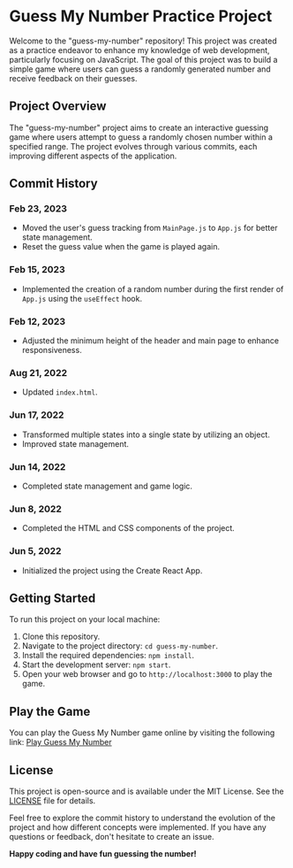 # Guess My Number Practice Project

Welcome to the "guess-my-number" repository! This project was created as a practice endeavor to enhance my knowledge of web development, particularly focusing on JavaScript. The goal of this project was to build a simple game where users can guess a randomly generated number and receive feedback on their guesses.

## Project Overview

The "guess-my-number" project aims to create an interactive guessing game where users attempt to guess a randomly chosen number within a specified range. The project evolves through various commits, each improving different aspects of the application.

## Commit History

### Feb 23, 2023

- Moved the user's guess tracking from `MainPage.js` to `App.js` for better state management.
- Reset the guess value when the game is played again.

### Feb 15, 2023

- Implemented the creation of a random number during the first render of `App.js` using the `useEffect` hook.

### Feb 12, 2023

- Adjusted the minimum height of the header and main page to enhance responsiveness.

### Aug 21, 2022

- Updated `index.html`.

### Jun 17, 2022

- Transformed multiple states into a single state by utilizing an object.
- Improved state management.

### Jun 14, 2022

- Completed state management and game logic.

### Jun 8, 2022

- Completed the HTML and CSS components of the project.

### Jun 5, 2022

- Initialized the project using the Create React App.

## Getting Started

To run this project on your local machine:

1. Clone this repository.
2. Navigate to the project directory: `cd guess-my-number`.
3. Install the required dependencies: `npm install`.
4. Start the development server: `npm start`.
5. Open your web browser and go to `http://localhost:3000` to play the game.

## Play the Game

You can play the Guess My Number game online by visiting the following link: [Play Guess My Number](https://guess-my-number-eight-plum.vercel.app/)

## License

This project is open-source and is available under the MIT License. See the [LICENSE](LICENSE) file for details.

Feel free to explore the commit history to understand the evolution of the project and how different concepts were implemented. If you have any questions or feedback, don't hesitate to create an issue.

**Happy coding and have fun guessing the number!**
